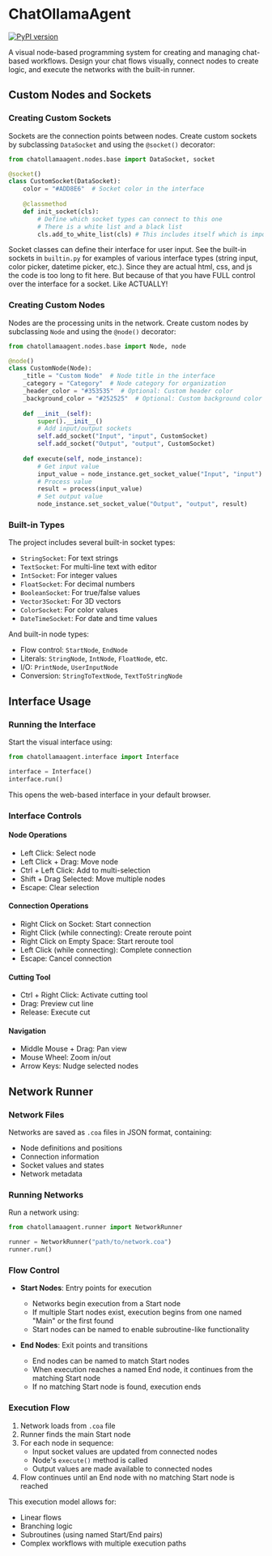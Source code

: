 # ChatOllamaAgent

[![PyPI version](https://badge.fury.io/py/chatollamaagent.svg)](https://badge.fury.io/py/chatollamaagent)

A visual node-based programming system for creating and managing chat-based workflows. Design your chat flows visually, connect nodes to create logic, and execute the networks with the built-in runner.

## Custom Nodes and Sockets

### Creating Custom Sockets

Sockets are the connection points between nodes. Create custom sockets by subclassing `DataSocket` and using the `@socket()` decorator:

```python
from chatollamaagent.nodes.base import DataSocket, socket

@socket()
class CustomSocket(DataSocket):
    color = "#ADD8E6"  # Socket color in the interface
    
    @classmethod
    def init_socket(cls):
        # Define which socket types can connect to this one
        # There is a white list and a black list
        cls.add_to_white_list(cls) # This includes itself which is important
```

Socket classes can define their interface for user input. See the built-in sockets in `builtin.py` for examples of various interface types (string input, color picker, datetime picker, etc.). Since they are actual html, css, and js the code is too long to fit here. But because of that you have FULL control over the interface for a socket. Like ACTUALLY!

### Creating Custom Nodes

Nodes are the processing units in the network. Create custom nodes by subclassing `Node` and using the `@node()` decorator:

```python
from chatollamaagent.nodes.base import Node, node

@node()
class CustomNode(Node):
    _title = "Custom Node"  # Node title in the interface
    _category = "Category"  # Node category for organization
    _header_color = "#353535"  # Optional: Custom header color
    _background_color = "#252525"  # Optional: Custom background color
    
    def __init__(self):
        super().__init__()
        # Add input/output sockets
        self.add_socket("Input", "input", CustomSocket)
        self.add_socket("Output", "output", CustomSocket)
    
    def execute(self, node_instance):
        # Get input value
        input_value = node_instance.get_socket_value("Input", "input")
        # Process value
        result = process(input_value)
        # Set output value
        node_instance.set_socket_value("Output", "output", result)
```

### Built-in Types

The project includes several built-in socket types:
- `StringSocket`: For text strings
- `TextSocket`: For multi-line text with editor
- `IntSocket`: For integer values
- `FloatSocket`: For decimal numbers
- `BooleanSocket`: For true/false values
- `Vector3Socket`: For 3D vectors
- `ColorSocket`: For color values
- `DateTimeSocket`: For date and time values

And built-in node types:
- Flow control: `StartNode`, `EndNode`
- Literals: `StringNode`, `IntNode`, `FloatNode`, etc.
- I/O: `PrintNode`, `UserInputNode`
- Conversion: `StringToTextNode`, `TextToStringNode`

## Interface Usage

### Running the Interface

Start the visual interface using:

```python
from chatollamaagent.interface import Interface

interface = Interface()
interface.run()
```

This opens the web-based interface in your default browser.

### Interface Controls

#### Node Operations
- Left Click: Select node
- Left Click + Drag: Move node
- Ctrl + Left Click: Add to multi-selection
- Shift + Drag Selected: Move multiple nodes
- Escape: Clear selection

#### Connection Operations
- Right Click on Socket: Start connection
- Right Click (while connecting): Create reroute point
- Right Click on Empty Space: Start reroute tool
- Left Click (while connecting): Complete connection
- Escape: Cancel connection

#### Cutting Tool
- Ctrl + Right Click: Activate cutting tool
- Drag: Preview cut line
- Release: Execute cut

#### Navigation
- Middle Mouse + Drag: Pan view
- Mouse Wheel: Zoom in/out
- Arrow Keys: Nudge selected nodes

## Network Runner

### Network Files

Networks are saved as `.coa` files in JSON format, containing:
- Node definitions and positions
- Connection information
- Socket values and states
- Network metadata

### Running Networks

Run a network using:

```python
from chatollamaagent.runner import NetworkRunner

runner = NetworkRunner("path/to/network.coa")
runner.run()
```

### Flow Control

- **Start Nodes**: Entry points for execution
  - Networks begin execution from a Start node
  - If multiple Start nodes exist, execution begins from one named "Main" or the first found
  - Start nodes can be named to enable subroutine-like functionality

- **End Nodes**: Exit points and transitions
  - End nodes can be named to match Start nodes
  - When execution reaches a named End node, it continues from the matching Start node
  - If no matching Start node is found, execution ends

### Execution Flow

1. Network loads from `.coa` file
2. Runner finds the main Start node
3. For each node in sequence:
   - Input socket values are updated from connected nodes
   - Node's `execute()` method is called
   - Output values are made available to connected nodes
4. Flow continues until an End node with no matching Start node is reached

This execution model allows for:
- Linear flows
- Branching logic
- Subroutines (using named Start/End pairs)
- Complex workflows with multiple execution paths